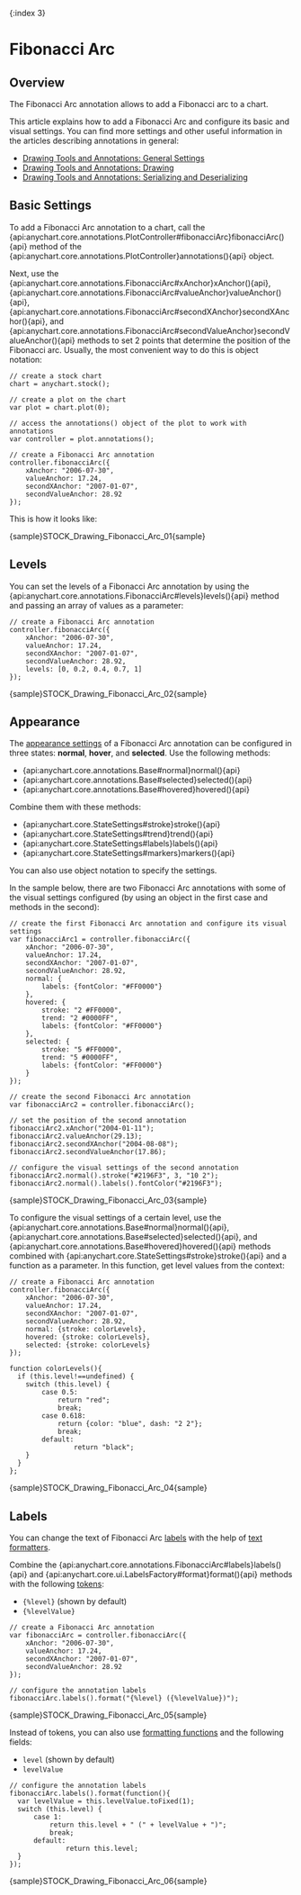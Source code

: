 {:index 3}
# Fibonacci Arc

## Overview

The Fibonacci Arc annotation allows to add a Fibonacci arc to a chart.

This article explains how to add a Fibonacci Arc and configure its basic and visual settings. You can find more settings and other useful information in the articles describing annotations in general:

* [Drawing Tools and Annotations: General Settings](General_Settings)
* [Drawing Tools and Annotations: Drawing](Drawing)
* [Drawing Tools and Annotations: Serializing and Deserializing](Serializing_Deserializing)

## Basic Settings

To add a Fibonacci Arc annotation to a chart, call the {api:anychart.core.annotations.PlotController#fibonacciArc}fibonacciArc(){api} method of the {api:anychart.core.annotations.PlotController}annotations(){api} object.

Next, use the {api:anychart.core.annotations.FibonacciArc#xAnchor}xAnchor(){api}, {api:anychart.core.annotations.FibonacciArc#valueAnchor}valueAnchor(){api}, {api:anychart.core.annotations.FibonacciArc#secondXAnchor}secondXAnchor(){api}, and {api:anychart.core.annotations.FibonacciArc#secondValueAnchor}secondValueAnchor(){api} methods to set 2 points that determine the position of the Fibonacci arc. Usually, the most convenient way to do this is object notation:

```
// create a stock chart
chart = anychart.stock();

// create a plot on the chart
var plot = chart.plot(0);

// access the annotations() object of the plot to work with annotations
var controller = plot.annotations();

// create a Fibonacci Arc annotation
controller.fibonacciArc({
    xAnchor: "2006-07-30",
    valueAnchor: 17.24,
    secondXAnchor: "2007-01-07",
    secondValueAnchor: 28.92
});
```

This is how it looks like:

{sample}STOCK\_Drawing\_Fibonacci\_Arc\_01{sample}

## Levels

You can set the levels of a Fibonacci Arc annotation by using the {api:anychart.core.annotations.FibonacciArc#levels}levels(){api} method and passing an array of values as a parameter:

```
// create a Fibonacci Arc annotation
controller.fibonacciArc({
    xAnchor: "2006-07-30",
    valueAnchor: 17.24,
    secondXAnchor: "2007-01-07",
    secondValueAnchor: 28.92,
    levels: [0, 0.2, 0.4, 0.7, 1]
});
```

{sample}STOCK\_Drawing\_Fibonacci\_Arc\_02{sample}

## Appearance

The [appearance settings](../../Appearance_Settings) of a Fibonacci Arc annotation can be configured in three states: **normal**, **hover**, and **selected**. Use the following methods:

* {api:anychart.core.annotations.Base#normal}normal(){api} 
* {api:anychart.core.annotations.Base#selected}selected(){api} 
* {api:anychart.core.annotations.Base#hovered}hovered(){api}

Combine them with these methods:

* {api:anychart.core.StateSettings#stroke}stroke(){api}
* {api:anychart.core.StateSettings#trend}trend(){api}
* {api:anychart.core.StateSettings#labels}labels(){api}
* {api:anychart.core.StateSettings#markers}markers(){api}

You can also use object notation to specify the settings.

In the sample below, there are two Fibonacci Arc annotations with some of the visual settings configured (by using an object in the first case and methods in the second):

```
// create the first Fibonacci Arc annotation and configure its visual settings
var fibonacciArc1 = controller.fibonacciArc({
    xAnchor: "2006-07-30",
    valueAnchor: 17.24,
    secondXAnchor: "2007-01-07",
    secondValueAnchor: 28.92,
    normal: {
        labels: {fontColor: "#FF0000"}
    },
    hovered: {
        stroke: "2 #FF0000",
        trend: "2 #0000FF",
        labels: {fontColor: "#FF0000"}
    },
    selected: {
        stroke: "5 #FF0000", 
        trend: "5 #0000FF",
        labels: {fontColor: "#FF0000"}
    }       
});

// create the second Fibonacci Arc annotation
var fibonacciArc2 = controller.fibonacciArc();

// set the position of the second annotation
fibonacciArc2.xAnchor("2004-01-11");
fibonacciArc2.valueAnchor(29.13);
fibonacciArc2.secondXAnchor("2004-08-08");
fibonacciArc2.secondValueAnchor(17.86);
 
// configure the visual settings of the second annotation
fibonacciArc2.normal().stroke("#2196F3", 3, "10 2");
fibonacciArc2.normal().labels().fontColor("#2196F3");
```

{sample}STOCK\_Drawing\_Fibonacci\_Arc\_03{sample}

To configure the visual settings of a certain level, use the {api:anychart.core.annotations.Base#normal}normal(){api}, {api:anychart.core.annotations.Base#selected}selected(){api}, and {api:anychart.core.annotations.Base#hovered}hovered(){api} methods combined with {api:anychart.core.StateSettings#stroke}stroke(){api} and a function as a parameter. In this function, get level values from the context:

```
// create a Fibonacci Arc annotation
controller.fibonacciArc({
    xAnchor: "2006-07-30",
    valueAnchor: 17.24,
    secondXAnchor: "2007-01-07",
    secondValueAnchor: 28.92,
    normal: {stroke: colorLevels},
    hovered: {stroke: colorLevels},
    selected: {stroke: colorLevels}
});

function colorLevels(){
  if (this.level!==undefined) {
    switch (this.level) {
        case 0.5:
            return "red";
            break;
        case 0.618:
            return {color: "blue", dash: "2 2"};
            break;
        default:
                return "black";
    }
  }
};
```

{sample}STOCK\_Drawing\_Fibonacci\_Arc\_04{sample}

## Labels

You can change the text of Fibonacci Arc [labels](../../Common_Settings/Labels) with the help of [text formatters](../../Common_Settings/Text_Formatters).

Combine the {api:anychart.core.annotations.FibonacciArc#labels}labels(){api} and {api:anychart.core.ui.LabelsFactory#format}format(){api} methods with the following [tokens](../../Common_Settings/Text_Formatters#string_tokens):

* `{%level}` (shown by default)
* `{%levelValue}`

```
// create a Fibonacci Arc annotation
var fibonacciArc = controller.fibonacciArc({
    xAnchor: "2006-07-30",
    valueAnchor: 17.24,
    secondXAnchor: "2007-01-07",
    secondValueAnchor: 28.92
});

// configure the annotation labels
fibonacciArc.labels().format("{%level} ({%levelValue})");
```

{sample}STOCK\_Drawing\_Fibonacci\_Arc\_05{sample}

Instead of tokens, you can also use [formatting functions](../../Common_Settings/Text_Formatters#formatting_functions) and the following fields:

* `level` (shown by default)
* `levelValue`

```
// configure the annotation labels
fibonacciArc.labels().format(function(){
  var levelValue = this.levelValue.toFixed(1);
  switch (this.level) {
      case 1:
          return this.level + " (" + levelValue + ")";
          break;
      default:
              return this.level;
  }
});
```

{sample}STOCK\_Drawing\_Fibonacci\_Arc\_06{sample}